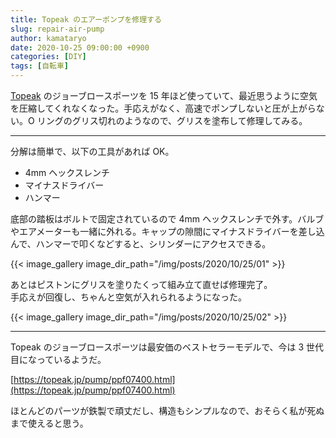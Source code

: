 ```yaml
---
title: Topeak のエアーポンプを修理する
slug: repair-air-pump
author: kamataryo
date: 2020-10-25 09:00:00 +0900
categories: [DIY]
tags: [自転車]
---
```

[Topeak](https://topeak.jp/index.html) のジョーブロースポーツを 15 年ほど使っていて、最近思うように空気を圧縮してくれなくなった。手応えがなく、高速でポンプしないと圧が上がらない。O リングのグリス切れのようなので、グリスを塗布して修理してみる。

---
分解は簡単で、以下の工具があれば OK。

- 4mm ヘックスレンチ
- マイナスドライバー
- ハンマー

底部の踏板はボルトで固定されているので 4mm ヘックスレンチで外す。バルブやエアメーターも一緒に外れる。キャップの隙間にマイナスドライバーを差し込んで、ハンマーで叩くなどすると、シリンダーにアクセスできる。

{{< image_gallery image_dir_path="/img/posts/2020/10/25/01" >}}

あとはピストンにグリスを塗りたくって組み立て直せば修理完了。  
手応えが回復し、ちゃんと空気が入れられるようになった。

{{< image_gallery image_dir_path="/img/posts/2020/10/25/02" >}}

---
Topeak のジョーブロースポーツは最安価のベストセラーモデルで、今は 3 世代目になっているようだ。

[https://topeak.jp/pump/ppf07400.html](https://topeak.jp/pump/ppf07400.html)

ほとんどのパーツが鉄製で頑丈だし、構造もシンプルなので、おそらく私が死ぬまで使えると思う。
